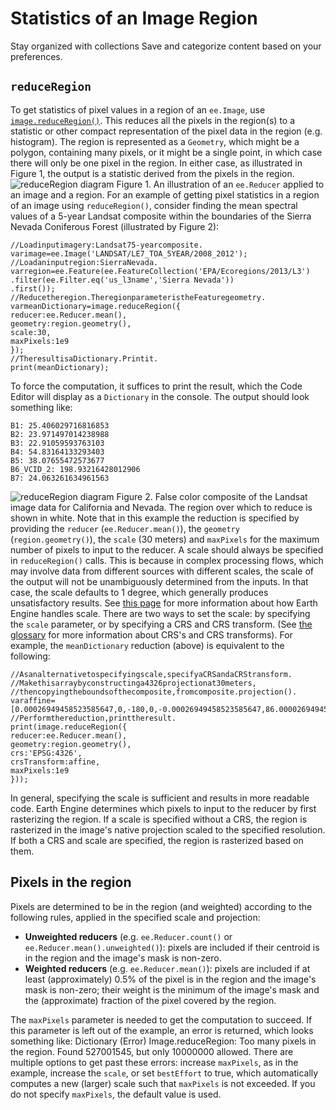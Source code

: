  
#  Statistics of an Image Region 
Stay organized with collections  Save and categorize content based on your preferences. 
##  `reduceRegion`
To get statistics of pixel values in a region of an `ee.Image`, use [`image.reduceRegion()`](https://developers.google.com/earth-engine/apidocs/ee-image-reduceregion). This reduces all the pixels in the region(s) to a statistic or other compact representation of the pixel data in the region (e.g. histogram). The region is represented as a `Geometry`, which might be a polygon, containing many pixels, or it might be a single point, in which case there will only be one pixel in the region. In either case, as illustrated in Figure 1, the output is a statistic derived from the pixels in the region.
![reduceRegion diagram](https://developers.google.com/static/earth-engine/images/Reduce_region_diagram.png) Figure 1. An illustration of an `ee.Reducer` applied to an image and a region.
For an example of getting pixel statistics in a region of an image using `reduceRegion()`, consider finding the mean spectral values of a 5-year Landsat composite within the boundaries of the Sierra Nevada Coniferous Forest (illustrated by Figure 2):
```
//Loadinputimagery:Landsat75-yearcomposite.
varimage=ee.Image('LANDSAT/LE7_TOA_5YEAR/2008_2012');
//Loadaninputregion:SierraNevada.
varregion=ee.Feature(ee.FeatureCollection('EPA/Ecoregions/2013/L3')
.filter(ee.Filter.eq('us_l3name','Sierra Nevada'))
.first());
//Reducetheregion.TheregionparameteristheFeaturegeometry.
varmeanDictionary=image.reduceRegion({
reducer:ee.Reducer.mean(),
geometry:region.geometry(),
scale:30,
maxPixels:1e9
});
//TheresultisaDictionary.Printit.
print(meanDictionary);
```

To force the computation, it suffices to print the result, which the Code Editor will display as a `Dictionary` in the console. The output should look something like: 
```
B1: 25.406029716816853
B2: 23.971497014238988
B3: 22.91059593763103
B4: 54.83164133293403
B5: 38.07655472573677
B6_VCID_2: 198.93216428012906
B7: 24.063261634961563
```
![reduceRegion diagram](https://developers.google.com/static/earth-engine/images/ReduceRegion_sierras.jpg) Figure 2. False color composite of the Landsat image data for California and Nevada. The region over which to reduce is shown in white. 
Note that in this example the reduction is specified by providing the `reducer` (`ee.Reducer.mean()`), the `geometry` (`region.geometry()`), the `scale` (30 meters) and `maxPixels` for the maximum number of pixels to input to the reducer. A scale should always be specified in `reduceRegion()` calls. This is because in complex processing flows, which may involve data from different sources with different scales, the scale of the output will not be unambiguously determined from the inputs. In that case, the scale defaults to 1 degree, which generally produces unsatisfactory results. See [this page](https://developers.google.com/earth-engine/guides/scale) for more information about how Earth Engine handles scale.
There are two ways to set the scale: by specifying the `scale` parameter, or by specifying a CRS and CRS transform. (See [the glossary](https://developers.google.com/earth-engine/glossary) for more information about CRS's and CRS transforms). For example, the `meanDictionary` reduction (above) is equivalent to the following:
```
//Asanalternativetospecifyingscale,specifyaCRSandaCRStransform.
//Makethisarraybyconstructinga4326projectionat30meters,
//thencopyingtheboundsofthecomposite,fromcomposite.projection().
varaffine=[0.00026949458523585647,0,-180,0,-0.00026949458523585647,86.0000269494563];
//Performthereduction,printtheresult.
print(image.reduceRegion({
reducer:ee.Reducer.mean(),
geometry:region.geometry(),
crs:'EPSG:4326',
crsTransform:affine,
maxPixels:1e9
}));
```

In general, specifying the scale is sufficient and results in more readable code. Earth Engine determines which pixels to input to the reducer by first rasterizing the region. If a scale is specified without a CRS, the region is rasterized in the image's native projection scaled to the specified resolution. If both a CRS and scale are specified, the region is rasterized based on them.
##  Pixels in the region 
Pixels are determined to be in the region (and weighted) according to the following rules, applied in the specified scale and projection:
  * **Unweighted reducers** (e.g. `ee.Reducer.count()` or `ee.Reducer.mean().unweighted()`): pixels are included if their centroid is in the region and the image's mask is non-zero.
  * **Weighted reducers** (e.g. `ee.Reducer.mean()`): pixels are included if at least (approximately) 0.5% of the pixel is in the region and the image's mask is non-zero; their weight is the minimum of the image's mask and the (approximate) fraction of the pixel covered by the region. 


The `maxPixels` parameter is needed to get the computation to succeed. If this parameter is left out of the example, an error is returned, which looks something like:
Dictionary (Error) Image.reduceRegion: Too many pixels in the region. Found 527001545, but only 10000000 allowed. 
There are multiple options to get past these errors: increase `maxPixels`, as in the example, increase the `scale`, or set `bestEffort` to true, which automatically computes a new (larger) scale such that `maxPixels` is not exceeded. If you do not specify `maxPixels`, the default value is used.
